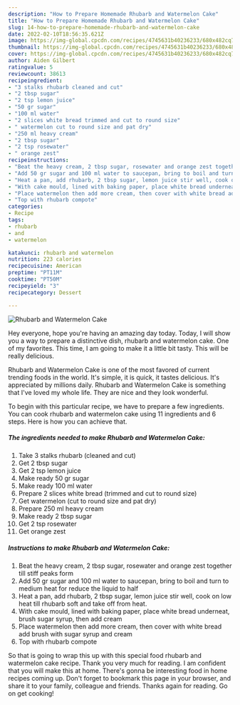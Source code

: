 ```yaml
---
description: "How to Prepare Homemade Rhubarb and Watermelon Cake"
title: "How to Prepare Homemade Rhubarb and Watermelon Cake"
slug: 14-how-to-prepare-homemade-rhubarb-and-watermelon-cake
date: 2022-02-10T18:56:35.621Z
image: https://img-global.cpcdn.com/recipes/4745631b40236233/680x482cq70/rhubarb-and-watermelon-cake-recipe-main-photo.jpg
thumbnail: https://img-global.cpcdn.com/recipes/4745631b40236233/680x482cq70/rhubarb-and-watermelon-cake-recipe-main-photo.jpg
cover: https://img-global.cpcdn.com/recipes/4745631b40236233/680x482cq70/rhubarb-and-watermelon-cake-recipe-main-photo.jpg
author: Aiden Gilbert
ratingvalue: 5
reviewcount: 38613
recipeingredient:
- "3 stalks rhubarb cleaned and cut"
- "2 tbsp sugar"
- "2 tsp lemon juice"
- "50 gr sugar"
- "100 ml water"
- "2 slices white bread trimmed and cut to round size"
- " watermelon cut to round size and pat dry"
- "250 ml heavy cream"
- "2 tbsp sugar"
- "2 tsp rosewater"
- " orange zest"
recipeinstructions:
- "Beat the heavy cream, 2 tbsp sugar, rosewater and orange zest together till stiff peaks form"
- "Add 50 gr sugar and 100 ml water to saucepan, bring to boil and turn to medium heat for reduce the liquid to half"
- "Heat a pan, add rhubarb, 2 tbsp sugar, lemon juice stir well, cook on low heat till rhubarb soft and take off from heat."
- "With cake mould, lined with baking paper, place white bread underneat, brush sugar syrup, then add cream"
- "Place watermelon then add more cream, then cover with white bread add brush with sugar syrup and cream"
- "Top with rhubarb compote"
categories:
- Recipe
tags:
- rhubarb
- and
- watermelon

katakunci: rhubarb and watermelon 
nutrition: 223 calories
recipecuisine: American
preptime: "PT11M"
cooktime: "PT50M"
recipeyield: "3"
recipecategory: Dessert

---
```



![Rhubarb and Watermelon Cake](https://img-global.cpcdn.com/recipes/4745631b40236233/680x482cq70/rhubarb-and-watermelon-cake-recipe-main-photo.jpg)

Hey everyone, hope you're having an amazing day today. Today, I will show you a way to prepare a distinctive dish, rhubarb and watermelon cake. One of my favorites. This time, I am going to make it a little bit tasty. This will be really delicious.

Rhubarb and Watermelon Cake is one of the most favored of current trending foods in the world. It's simple, it is quick, it tastes delicious. It's appreciated by millions daily. Rhubarb and Watermelon Cake is something that I've loved my whole life. They are nice and they look wonderful.




To begin with this particular recipe, we have to prepare a few ingredients. You can cook rhubarb and watermelon cake using 11 ingredients and 6 steps. Here is how you can achieve that.

<!--inarticleads1-->

##### The ingredients needed to make Rhubarb and Watermelon Cake:

1. Take 3 stalks rhubarb (cleaned and cut)
1. Get 2 tbsp sugar
1. Get 2 tsp lemon juice
1. Make ready 50 gr sugar
1. Make ready 100 ml water
1. Prepare 2 slices white bread (trimmed and cut to round size)
1. Get  watermelon (cut to round size and pat dry)
1. Prepare 250 ml heavy cream
1. Make ready 2 tbsp sugar
1. Get 2 tsp rosewater
1. Get  orange zest




<!--inarticleads2-->

##### Instructions to make Rhubarb and Watermelon Cake:

1. Beat the heavy cream, 2 tbsp sugar, rosewater and orange zest together till stiff peaks form
1. Add 50 gr sugar and 100 ml water to saucepan, bring to boil and turn to medium heat for reduce the liquid to half
1. Heat a pan, add rhubarb, 2 tbsp sugar, lemon juice stir well, cook on low heat till rhubarb soft and take off from heat.
1. With cake mould, lined with baking paper, place white bread underneat, brush sugar syrup, then add cream
1. Place watermelon then add more cream, then cover with white bread add brush with sugar syrup and cream
1. Top with rhubarb compote




So that is going to wrap this up with this special food rhubarb and watermelon cake recipe. Thank you very much for reading. I am confident that you will make this at home. There's gonna be interesting food in home recipes coming up. Don't forget to bookmark this page in your browser, and share it to your family, colleague and friends. Thanks again for reading. Go on get cooking!
